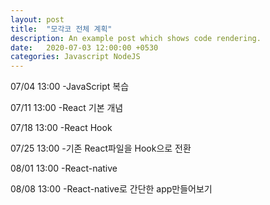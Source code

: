 ```yaml
---
layout: post
title:  "모각코 전체 계획"
description: An example post which shows code rendering.
date:   2020-07-03 12:00:00 +0530
categories: Javascript NodeJS
---
```


07/04 13:00 -JavaScript 복습

07/11 13:00 -React 기본 개념

07/18 13:00 -React Hook

07/25 13:00 -기존 React파일을 Hook으로 전환

08/01 13:00 -React-native

08/08 13:00 -React-native로 간단한 app만들어보기